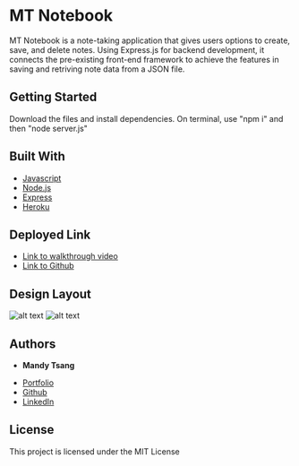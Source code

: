 # MT Notebook

MT Notebook is a note-taking application that gives users options to create, save, and delete notes. Using Express.js for backend development, it connects the pre-existing front-end framework to achieve the features in saving and retriving note data from a JSON file. 


## Getting Started

Download the files and install dependencies. On terminal, use "npm i" and then "node server.js"

## Built With

* [Javascript](https://developer.mozilla.org/en-US/docs/Web/JavaScript)
* [Node.js](https://nodejs.org/en/)
* [Express](https://expressjs.com)
* [Heroku](https://heroku.com)


## Deployed Link

* [Link to walkthrough video](https://youtu.be/Vt4-6wHhNXA)
* [Link to Github](https://github.com/MANDYTSANG007/README-Generator)

## Design Layout

![alt text](./Develop/images/DemonstrationREADME.md.gif)
![alt text](./Develop/images/READMEscreenshot.png)


## Authors

* **Mandy Tsang** 

- [Portfolio](https://mandytsang007.github.io/Mandy-Portfolio/)
- [Github](https://github.com/MANDYTSANG007)
- [LinkedIn](https://www.linkedin.com/in/man-tsang-64308b22a/)


## License

This project is licensed under the MIT License 

